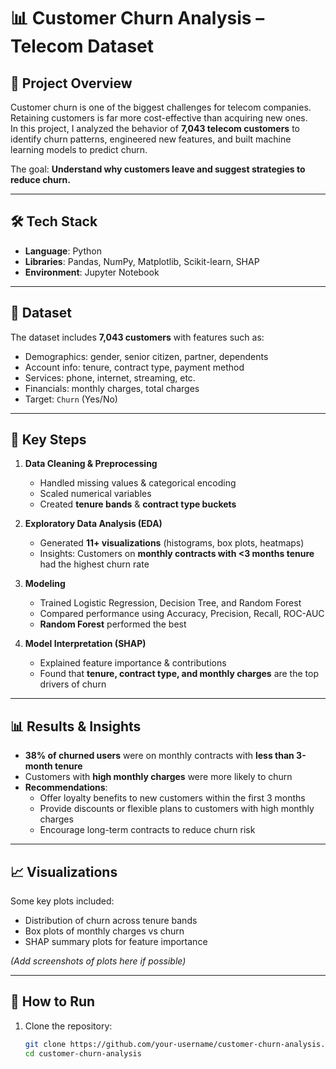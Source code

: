 # 📊 Customer Churn Analysis – Telecom Dataset

## 📌 Project Overview
Customer churn is one of the biggest challenges for telecom companies. Retaining customers is far more cost-effective than acquiring new ones.  
In this project, I analyzed the behavior of **7,043 telecom customers** to identify churn patterns, engineered new features, and built machine learning models to predict churn.  

The goal: **Understand why customers leave and suggest strategies to reduce churn.**

---

## 🛠️ Tech Stack
- **Language**: Python  
- **Libraries**: Pandas, NumPy, Matplotlib, Scikit-learn, SHAP  
- **Environment**: Jupyter Notebook  

---

## 📂 Dataset
The dataset includes **7,043 customers** with features such as:
- Demographics: gender, senior citizen, partner, dependents  
- Account info: tenure, contract type, payment method  
- Services: phone, internet, streaming, etc.  
- Financials: monthly charges, total charges  
- Target: `Churn` (Yes/No)

---

## 🔑 Key Steps
1. **Data Cleaning & Preprocessing**  
   - Handled missing values & categorical encoding  
   - Scaled numerical variables  
   - Created **tenure bands** & **contract type buckets**  

2. **Exploratory Data Analysis (EDA)**  
   - Generated **11+ visualizations** (histograms, box plots, heatmaps)  
   - Insights: Customers on **monthly contracts with <3 months tenure** had the highest churn rate  

3. **Modeling**  
   - Trained Logistic Regression, Decision Tree, and Random Forest  
   - Compared performance using Accuracy, Precision, Recall, ROC-AUC  
   - **Random Forest** performed the best  

4. **Model Interpretation (SHAP)**  
   - Explained feature importance & contributions  
   - Found that **tenure, contract type, and monthly charges** are the top drivers of churn  

---

## 📊 Results & Insights
- **38% of churned users** were on monthly contracts with **less than 3-month tenure**  
- Customers with **high monthly charges** were more likely to churn  
- **Recommendations**:  
  - Offer loyalty benefits to new customers within the first 3 months  
  - Provide discounts or flexible plans to customers with high monthly charges  
  - Encourage long-term contracts to reduce churn risk  

---

## 📈 Visualizations
Some key plots included:
- Distribution of churn across tenure bands  
- Box plots of monthly charges vs churn  
- SHAP summary plots for feature importance  

*(Add screenshots of plots here if possible)*

---

## 🚀 How to Run
1. Clone the repository:
   ```bash
   git clone https://github.com/your-username/customer-churn-analysis.git
   cd customer-churn-analysis
